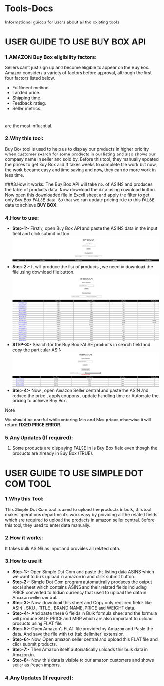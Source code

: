 # Tools-Docs
Informational guides for users about all the existing tools
# USER GUIDE TO USE BUY BOX API 
### 1.AMAZON Buy Box eligibility factors:
Sellers can’t just sign up and become eligible to appear on the Buy Box. Amazon considers a variety of factors before approval, although the first four factors listed below.
  *	Fulfilment method.
  * Landed price.
  * Shipping time.
  * Feedback rating.
  * Seller metrics.
#
are the most influential. 
### 2.Why this tool:
Buy Box tool is used to help us to display our products in higher priority when customer search for some products in our listing and also shows our company name in seller and sold by.
Before this tool, they manually updated the prices to get Buy Box and It takes weeks to complete the work but now, the work became easy and time saving and now, they can do more work in less time.

###3.How it works:
The Buy Box API will take no. of ASINS and produces the table of products data. Now download the data using download button. Now open this downloaded file in Excell sheet and apply the filter to get only Buy Box FALSE data. So that we can update pricing rule to this FALSE data to achieve **BUY BOX**. 

### 4.How to use:
* **Step-1:-**  Firstly, open Buy Box API and  paste the ASINS data in the input field and click submit button.
![My Image](1.png "My Image")
* **Step-2:-**  It will produce the list of products , we need to download the file using download file button.
![My Image](2.png "My Image")
* **STEP-3:-** Search for the Buy Box FALSE products in search field and copy the particular ASIN.
![My Image](3.png "My Image")
* **Step-4:-**  Now , open Amazon Seller central and paste the ASIN and reduce the price , apply coupons , update handling time or Automate the pricing to achieve  Buy Box.

> [!NOTE]
>We should be careful while entering Min and Max prices otherwise it will return **FIXED PRICE ERROR**.

### 5.Any Updates (If required):
1.	Some products are displaying FALSE in Is Buy Box field even though the products are already in Buy Box (TRUE).

#

# USER GUIDE TO USE SIMPLE DOT COM TOOL
### 1.Why this Tool:
This Simple Dot Com tool is used to upload the products in bulk, this tool makes operations department’s work easy by providing all the related fields which are required to upload the products in amazon seller central.
Before this tool, they used to enter data manually.

### 2.How it works:
It takes bulk ASINS as input and provides all related data.

### 3.How to use it:
* **Step-1:-** Open Simple Dot Com and paste the listing data ASINS which we want to bulk upload in amazon.in and click submit button.
* **Step-2:-** Simple Dot Com program  automatically produces the output excel sheet which contains ASINS and their related fields including PRICE converted to Indian currency that used to upload the data in Amazon seller central.
* **Step-3:-** Now, download this sheet and Copy only required fields like ASIN , SKU , TITLE , BRAND NAME ,PRICE and WEIGHT data.
* **Step-4:-** And paste these 6 fields in Bulk formula sheet and the formula  will produce SALE PRICE and MRP which are also important to upload products using FLAT file.
* **Step-5:-** Open Amazon’s FLAT file provided by Amazon and Paste the data. And save the file with txt (tab delimiter) extension.
* **Step-6:-** Now, Open amazon seller central and upload this FLAT file and click submit products.
* **Step-7:-** Then Amazon itself automatically uploads this bulk data in Amazon.in.
* **Step-8:-** Now, this data is visible to our amazon customers and shows seller as Peach imports.

### 4.Any Updates (If required):

